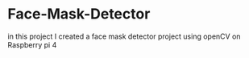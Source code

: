 # Face-Mask-Detector
in this project I created a face mask detector project using openCV on Raspberry pi 4
